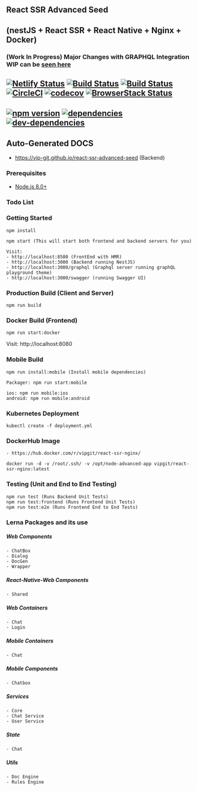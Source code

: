 ## React SSR Advanced Seed 
## (nestJS + React SSR + React Native + Nginx + Docker) 
### (Work In Progress) Major Changes with GRAPHQL Integration WIP can be [seen here](https://github.com/vip-git/react-ssr-advanced-seed/tree/v2.0)
## [![Netlify Status](https://api.netlify.com/api/v1/badges/e4099e33-94ff-48df-be74-1b7021ff7f73/deploy-status)](https://app.netlify.com/sites/confident-mestorf-ab8ce9/deploys) [![Build Status](https://app.bitrise.io/app/d98e7b1dcb54c9ac/status.svg?token=8eD_bEhakpStCX1gMDqsiw)](https://app.bitrise.io/app/d98e7b1dcb54c9ac) [![Build Status](https://dev.azure.com/github0586/react-ssr-advanced/_apis/build/status/vip-git.react-ssr-advanced-seed?branchName=master)](https://dev.azure.com/github0586/react-ssr-advanced/_build/latest?definitionId=1&branchName=master) [![CircleCI](https://circleci.com/gh/vip-git/react-ssr-advanced-seed.svg?style=svg)](https://circleci.com/gh/vip-git/react-ssr-advanced-seed) [![codecov](https://codecov.io/gh/vip-git/react-ssr-advanced-seed/branch/master/graph/badge.svg)](https://codecov.io/gh/vip-git/react-ssr-advanced-seed) [![BrowserStack Status](https://automate.browserstack.com/badge.svg?badge_key=azRlSERPMk9WVXgrelpDaXhFZDVkLzNRaWNJRDdkcjFITFNRWjZLRlB2Zz0tLTZyRkhkTlk1NUlnQjV5a3k5VEJYS1E9PQ==--f114f4042280467288793c3247af19e34c10d8b0%)](https://automate.browserstack.com/public-build/azRlSERPMk9WVXgrelpDaXhFZDVkLzNRaWNJRDdkcjFITFNRWjZLRlB2Zz0tLTZyRkhkTlk1NUlnQjV5a3k5VEJYS1E9PQ==--f114f4042280467288793c3247af19e34c10d8b0%)

## [![npm version](https://badge.fury.io/js/npm.svg)](https://badge.fury.io/js/npm) [![dependencies](https://david-dm.org/vip-git/react-ssr-advanced-seed.svg)](https://david-dm.org/vip-git/react-ssr-advanced-seed) [![dev-dependencies](https://david-dm.org/vip-git/react-ssr-advanced-seed/dev-status.svg)](https://david-dm.org/vip-git/react-ssr-advanced-seed)

## Auto-Generated DOCS
- https://vip-git.github.io/react-ssr-advanced-seed (Backend)

### Prerequisites
- [Node.js 8.0+](http://nodejs.org)

### Todo List

### Getting Started
```
npm install

npm start (This will start both frontend and backend servers for you)

Visit: 
- http://localhost:8500 (FrontEnd with HMR)
- http://localhost:3000 (Backend running NestJS)
- http://localhost:3000/graphql (Graphql server running graphQL playground theme)
- http://localhost:3000/swagger (running Swagger UI)
```

### Production Build (Client and Server)
```
npm run build
```

### Docker Build (Frontend)
```
npm run start:docker
```
Visit: http://localhost:8080

### Mobile Build
```
npm run install:mobile (Install mobile dependencies)

Packager: npm run start:mobile

ios: npm run mobile:ios
android: npm run mobile:android 
```

### Kubernetes Deployment
```
kubectl create -f deployment.yml
```

### DockerHub Image
```
- https://hub.docker.com/r/vipgit/react-ssr-nginx/

docker run -d -v /root/.ssh/ -v /opt/node-advanced-app vipgit/react-ssr-nginx:latest
```

### Testing (Unit and End to End Testing)
```
npm run test (Runs Backend Unit Tests)
npm run test:frontend (Runs Frontend Unit Tests)
npm run test:e2e (Runs Frontend End to End Tests)
```

### Lerna Packages and its use
##### Web Components
    - ChatBox
    - Dialog
    - DocGen
    - Wrapper

##### React-Native-Web Components 
    - Shared

##### Web Containers
    - Chat
    - Login

##### Mobile Containers
    - Chat

##### Mobile Components
    - Chatbox

##### Services
    - Core
    - Chat Service
    - User Service

##### State
    - Chat

##### Utils
    - Doc Engine
    - Rules Engine
